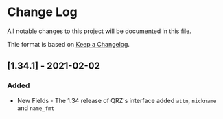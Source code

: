 # Change Log

All notable changes to this project will be documented in this file.

Thie format is based on [Keep a Changelog](http://keepachangelog.com/).

## [1.34.1] - 2021-02-02

### Added

- New Fields - The 1.34 release of QRZ's interface added `attn`, `nickname` and `name_fmt` 

